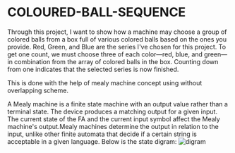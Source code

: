 # COLOURED-BALL-SEQUENCE

Through this project, I want to show how a machine may choose a group of colored balls from a box full of various colored balls based on the ones you provide.
Red, Green, and Blue are the series I've chosen for this project. To get one count, we must choose three of each color—red, blue, and green—in  combination from the array of colored balls in the box. Counting down from one indicates that the selected series is now finished. 

This is done with the help of mealy machine concept using without overlapping scheme.

A Mealy machine is a finite state machine with an output value rather than a terminal state. The device produces a matching output for a given input. The current state of the FA and the current input symbol affect the Mealy machine's output.Mealy machines determine the output in relation to the input, unlike other finite automata that decide if a certain string is acceptable in a given language.
Below is the state digram:
![digram](https://github.com/amaani90/COLOURED-BALL-SEQUENCE/assets/141518452/315a899d-e888-4a20-bac4-ac6c84315fdd)



